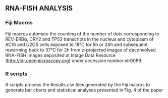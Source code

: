 ## RNA-FISH ANALYSIS
### Fiji Macros

Fiji macros automate the counting of the number of dots corresponding to REV-ERBα, CRY2 and TP53 transcripts in the nucleus and cytoplasm of AC16 and U2OS cells exposed to 18°C for 5h or 24h and subsequent rewarming back to 37°C for 2h from z-projected images of deconvolved RNA-FISH images deposited at Image Data Resource (http://idr.openmicroscopy.org) under accession number idr0089.

### R scripts

R scripts process the Results.csv files generated by the Fiji macros to generate bar charts and statistical analyses presented in Fig. 4 of the paper
